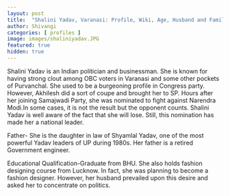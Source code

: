 ```yaml
---
layout: post
title:  "Shalini Yadav, Varanasi: Profile, Wiki, Age, Husband and Family"
author: Shivangi
categories: [ profiles ]
image: images/shaliniyadav.JPG
featured: true
hidden: true
---
```

Shalini Yadav is an Indian politician and businessman. She is known for having strong clout among OBC voters in Varanasi and some other pockets of Purvanchal. She used to be a burgeoning profile in Congress party. However, Akhilesh did a sort of coupe and brought her to SP. Hours after her joining Samajwadi Party, she was nominated to fight against Narendra Modi.In some cases, it is not the result but the opponent counts. Shalini Yadav is well aware of the fact that she will lose. Still, this nomination has made her a national leader.

Father-  She is the daughter in law of Shyamlal Yadav, one of the most powerful Yadav leaders of UP during 1980s.  Her father is a retired Government engineer.

Educational Qualification-Graduate from BHU. She also holds fashion designing course from Lucknow. In fact, she was planning to become a fashion designer. However, her husband prevailed upon this desire and asked her to concentrate on politics.